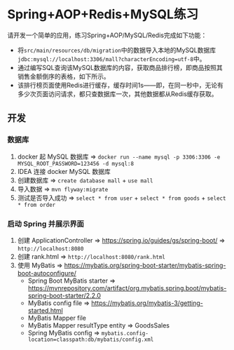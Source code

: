 # Spring+AOP+Redis+MySQL练习

请开发一个简单的应用，练习Spring+AOP/MySQL/Redis完成如下功能：

- 将`src/main/resources/db/migration`中的数据导入本地的MySQL数据库`jdbc:mysql://localhost:3306/mall?characterEncoding=utf-8`中。
- 通过编写SQL查询该MySQL数据库的内容，获取商品排行榜，即商品按照其销售金额倒序的表格，如下所示。
- 该排行榜页面使用Redis进行缓存，缓存时间1s——即，在同一秒中，无论有多少次页面访问请求，都只查数据库一次，其他数据都从Redis缓存获取。


## 开发

### 数据库
1. docker 起 MySQL 数据库 => `docker run --name mysql -p 3306:3306 -e MYSQL_ROOT_PASSWORD=123456 -d mysql:8`
2. IDEA 连接 docker MySQL 数据库
3. 创建数据库 => ` create database mall ` + ` use mall `
4. 导入数据 => ` mvn flyway:migrate `
5. 测试是否导入成功 => ` select * from user ` + ` select * from goods ` + ` select * from order `

### 启动 Spring 并展示界面
1. 创建 ApplicationController => https://spring.io/guides/gs/spring-boot/ => ` http://localhost:8080 `
2. 创建 rank.html => ` http://localhost:8080/rank.html `
3. 使用 MyBatis => https://mybatis.org/spring-boot-starter/mybatis-spring-boot-autoconfigure/
   - Spring Boot MyBatis starter => https://mvnrepository.com/artifact/org.mybatis.spring.boot/mybatis-spring-boot-starter/2.2.0
   - MyBatis config file => https://mybatis.org/mybatis-3/getting-started.html
   - MyBatis Mapper file
   - MyBatis Mapper resultType entity => GoodsSales
   - Spring MyBatis config => ` mybatis.config-location=classpath:db/mybatis/config.xml `

